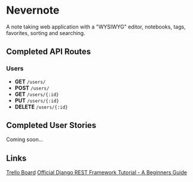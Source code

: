 # Nevernote

A note taking web application with a "WYSIWYG" editor, notebooks, tags, favorites, sorting and searching.

## Completed API Routes

### Users
* **GET** `/users/`
* **POST** `/users/`
* **GET** `/users/{:id}`
* **PUT** `/users/{:id}`
* **DELETE** `/users/{:id}`

## Completed User Stories

Coming soon...

## Links
[Trello Board](https://trello.com/b/kUy04psi/nevernote)
[Official Django REST Framework Tutorial - A Beginners Guide](https://wsvincent.com/official-django-rest-framework-tutorial-beginners-guide/)
